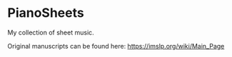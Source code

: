 # PianoSheets
My collection of sheet music.

Original manuscripts can be found here:
https://imslp.org/wiki/Main_Page
